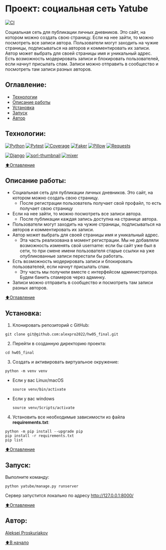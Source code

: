 # Проект: социальная сеть Yatube
[![CI](https://github.com/yandex-praktikum/hw05_final/actions/workflows/main.yml/badge.svg?branch=master)](https://github.com/yandex-praktikum/hw05_final/actions/workflows/main.yml)

Социальная сеть для публикации личных дневников. Это сайт, на котором можно создать свою страницу. 
Если на нее зайти, то можно посмотреть все записи автора.
Пользователи могут заходить на чужие страницы, подписываться на авторов и комментировать их записи. 
Автор может выбрать для своей страницы имя и уникальный адрес.
Есть возможность модерировать записи и блокировать пользователей, если начнут присылать спам.
Записи можно отправить в сообщество и посмотреть там записи разных авторов.


## Оглавление:
- [Технологии](#технологии)
- [Описание работы](#описание-работы)
- [Установка](#установка)
- [Запуск](#запуск)
- [Автор](#автор)


## Технологии:
[![Python](https://warehouse-camo.ingress.cmh1.psfhosted.org/7c5873f1e0f4375465dfebd35bf18f678c74d717/68747470733a2f2f696d672e736869656c64732e696f2f707970692f707976657273696f6e732f7072657474797461626c652e7376673f6c6f676f3d707974686f6e266c6f676f436f6c6f723d464645383733)](https://www.python.org/)
[![Pytest](https://img.shields.io/badge/-Pytest-464646?logo=Pytest)](https://docs.pytest.org/en/latest/)
[![Coverage](https://img.shields.io/badge/-Coverage-464646?logo=Python)](https://coverage.readthedocs.io/en/latest/)
[![Faker](https://img.shields.io/badge/-Faker-464646?logo=Python)](https://pypi.org/project/Faker/)
[![Pillow](https://img.shields.io/badge/-Pillow-464646?logo=Python)](https://pypi.org/project/Pillow/)
[![Requests](https://img.shields.io/badge/-Requests:_HTTP_for_Humans™-464646?logo=Python)](https://pypi.org/project/requests/)

[![Django](https://img.shields.io/badge/-Django-464646?logo=Django)](https://www.djangoproject.com/)
[![sorl-thumbnail](https://img.shields.io/badge/-sorl--thumbnail-464646?logo=Django)](https://pypi.org/project/sorl-thumbnail/)
[![mixer](https://img.shields.io/badge/-mixer-464646?logo=Django)](https://pypi.org/project/mixer/)

[⬆️Оглавление](#оглавление)


## Описание работы:
- Социальная сеть для публикации личных дневников. Это сайт, на котором можно создать свою страницу.
  - После регистрации пользователь получает свой профайл, то есть получает свою страницу
- Если на нее зайти, то можно посмотреть все записи автора.
  - После публикации каждая запись доступна на странице автора.
- Пользователи могут заходить на чужие страницы, подписываться на авторов и комментировать их записи.
- Автор может выбрать для своей страницы имя и уникальный адрес.
  - Эта часть реализована в момент регистрации. Мы не добавляли возможность изменять свой username: если бы сайт уже был в сети, то при смене имени пользователя старые ссылки на уже опубликованные записи перестали бы работать.
- Есть возможность модерировать записи и блокировать пользователей, если начнут присылать спам.
  - Эту часть мы получили вместе с интерфейсом администратора. Будем банить спамеров через админку.
- Записи можно отправить в сообщество и посмотреть там записи разных авторов.

[⬆️Оглавление](#оглавление)


## Установка:
1. Клонировать репозиторий с GitHub:
```
git clone git@github.com:alexpro2022/hw05_final.git
```

2. Перейти в созданную директорию проекта:
```
cd hw05_final
```

3. Создать и активировать виртуальное окружение:
```
python -m venv venv
```
* Если у вас Linux/macOS

    ```
    source venv/bin/activate
    ```

* Если у вас windows

    ```
    source venv/Scripts/activate
    ```

4. Установить все необходимые зависимости из файла **requirements.txt**:
```
python -m pip install --upgrade pip
pip install -r requirements.txt
pip list
```

[⬆️Оглавление](#оглавление)


## Запуск:
Выполните команду:

```
python yatube/manage.py runserver
```
Сервер запустится локально по адресу http://127.0.0.1:8000/

[⬆️Оглавление](#оглавление)


## Автор:
[Aleksei Proskuriakov](https://github.com/alexpro2022)

[⬆️В начало](#Проект-социальная-сеть-Yatube)
